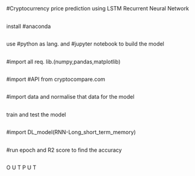 ##
#Cryptocurrency price prediction using LSTM Recurrent Neural Network
##
install #anaconda
##
use #python as lang. and #jupyter notebook to build the model
##
#import all req. lib.(numpy,pandas,matplotlib)
##
#import #API from cryptocompare.com
##
#import data and normalise that data for the model
##
train and test the model
##
#import DL_model(RNN-Long_short_term_memory)
##
#run epoch and R2 score to find the accuracy
##
O U T P U T
